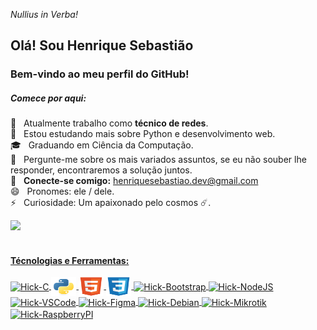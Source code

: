 <em>Nullius in Verba!</em>

## Olá! Sou Henrique Sebastião
<h3>Bem-vindo ao meu perfil do GitHub!</h3>

##### Comece por aqui:

🔭 &#160; Atualmente trabalho como <strong>técnico de redes</strong>. <br>
🌱 &#160; Estou estudando mais sobre Python e desenvolvimento web. <br>
🎓 &#160; Graduando em Ciência da Computação. <br>
💬 &#160; Pergunte-me sobre os mais variados assuntos, se eu não souber lhe responder, encontraremos a solução juntos. <br>
📨 &#160; <strong>Conecte-se comigo:</strong> henriquesebastiao.dev@gmail.com <br>
😄 &#160; Pronomes: ele / dele. <br>
⚡ &#160; Curiosidade: Um apaixonado pelo cosmos ☄️. <br>

<div>
  <a href="https://github.com/henriquesebastiao">
  
  
  <!-- <img height="150em" src="https://github-readme-stats.vercel.app/api?username=henriquesebastiao&show_icons=true&theme=github_dark&include_all_commits=true&count_private=true"> -->
  
  
  <img height="150em" src="https://github-readme-stats.vercel.app/api/top-langs/?username=henriquesebastiao&layout=compact&langs_count=7&theme=github_dark"/>
</div>
<div style="display: inline_block"><br>
<a href="https://github.com/henriquesebastiao">
  <h4>Técnologias e Ferramentas:</h4>
  <img align="center" alt="Hick-C" height="30" width="40" src = "https://cdn.jsdelivr.net/gh/devicons/devicon/icons/c/c-original.svg">
  <img align="center" alt="Hick-Python" height="30" width="40" src="https://raw.githubusercontent.com/devicons/devicon/master/icons/python/python-original.svg">
  <img align="center" alt="Hick-HTML" height="30" width="40" src="https://raw.githubusercontent.com/devicons/devicon/master/icons/html5/html5-original.svg">
  <img align="center" alt="Hick-CSS" height="30" width="40" src="https://raw.githubusercontent.com/devicons/devicon/master/icons/css3/css3-original.svg">
  <img align="center" alt="Hick-Bootstrap" height="30" width="40" src="https://cdn.jsdelivr.net/gh/devicons/devicon/icons/bootstrap/bootstrap-original.svg">
  <img align="center" alt="Hick-NodeJS" height="30" width="40" src = "https://cdn.jsdelivr.net/gh/devicons/devicon/icons/nodejs/nodejs-original.svg">
  <img align="center" alt="Hick-VSCode" height="30" width="40" src = "https://cdn.jsdelivr.net/gh/devicons/devicon/icons/vscode/vscode-original.svg">
  <img align="center" alt="Hick-Figma" height="30" width="40" src = "https://cdn.jsdelivr.net/gh/devicons/devicon/icons/figma/figma-original.svg">
  <img align="center" alt="Hick-Debian" height="30" width="40" src = "https://cdn.jsdelivr.net/gh/devicons/devicon/icons/debian/debian-original.svg">
  <img align="center" alt="Hick-Mikrotik" height="30" width="40" src = "https://mikrotik.com/img/mtv2/safari-pinned-tab.svg">
  <img align="center" alt="Hick-RaspberryPI" height="30" width="40" src = "https://cdn.jsdelivr.net/gh/devicons/devicon/icons/raspberrypi/raspberrypi-original.svg">
</div>
<!--
  <div>
    <a href = "mailto:henriquesebastiao.web@gmail.com"><img src="https://img.shields.io/badge/Gmail-D14836?style=for-the-badge&logo=gmail&logoColor=white" target="_blank"></a>
    <a href="https://www.linkedin.com/in/henrique-sebasti%C3%A3o-b7a39821a/" target="_blank"><img src="https://img.shields.io/badge/-LinkedIn-%230077B5?style=for-the-badge&logo=linkedin&logoColor=white" target="_blank"></a>
  </div>
-->

